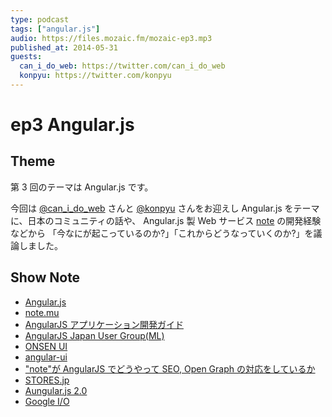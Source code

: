 ```yaml
---
type: podcast
tags: ["angular.js"]
audio: https://files.mozaic.fm/mozaic-ep3.mp3
published_at: 2014-05-31
guests:
  can_i_do_web: https://twitter.com/can_i_do_web
  konpyu: https://twitter.com/konpyu
---
```


# ep3 Angular.js

## Theme

第 3 回のテーマは Angular.js です。

今回は [@can_i_do_web](https://twitter.com/can_i_do_web) さんと [@konpyu](https://twitter.com/konpyu) さんをお迎えし Angular.js をテーマに、日本のコミュニティの話や、 Angular.js 製 Web サービス [note](https://note.mu/) の開発経験などから 「今なにが起こっているのか?」「これからどうなっていくのか?」を議論しました。

## Show Note

- [Angular.js](https://angularjs.org/)
- [note.mu](http://note.mu)
- [AngularJS アプリケーション開発ガイド](http://www.oreilly.co.jp/books/9784873116679/)
- [AngularJS Japan User Group(ML)](https://groups.google.com/forum/%23%21forum/angularjs-jp)
- [ONSEN UI](http://onsenui.io/)
- [angular-ui](http://angular-ui.github.io/)
- ["note"が AngularJS でどうやって SEO, Open Graph の対応をしているか](https://note.mu/wadako/n/n01733b19bc9c)
- [STORES.jp](http://stores.jp/)
- [Aungular.js 2.0](http://blog.angularjs.org/2014/03/angular-20.html)
- [Google I/O](https://www.google.com/events/io)

